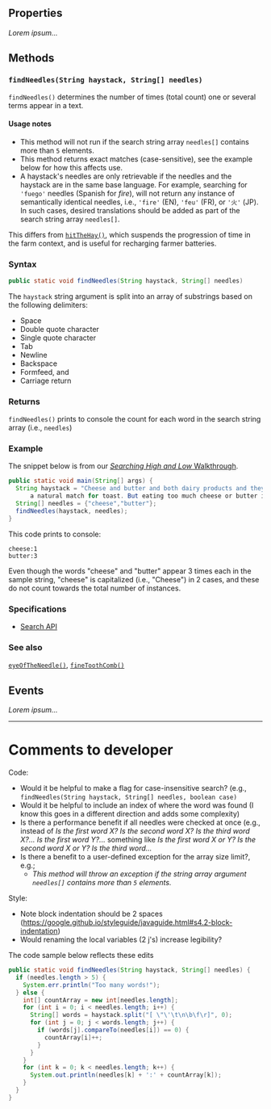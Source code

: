 ## Properties
*Lorem ipsum...*

## Methods

### `findNeedles(String haystack, String[] needles)`

`findNeedles()` determines the number of times (total count) one or several terms appear in a text.

#### Usage notes
- This method will not run if the search string array `needles[]` contains more than `5` elements.  
- This method returns exact matches (case-sensitive), see the example below for how this affects use.  
- A haystack's needles are only retrievable if the needles and the haystack are in the same base language. For example, searching for `'fuego'` needles (Spanish for *fire*), will not return any instance of semantically identical needles, i.e., `'fire'` (EN), `'feu'` (FR), or `'火'` (JP). In such cases, desired translations should be added as part of the search string array `needles[]`.

This differs from [`hitTheHay()`](http://www.google.com), which suspends the progression of time in the farm context, and is useful for recharging farmer batteries.

### Syntax
```java
public static void findNeedles(String haystack, String[] needles)
```

The `haystack` string argument is split into an array of substrings based on the following delimiters:
- Space
- Double quote character
- Single quote character
- Tab
- Newline
- Backspace
- Formfeed, and
- Carriage return


### Returns
`findNeedles()` prints to console the count for each word in the search string array (i.e., `needles`)


### Example
The snippet below is from our [*Searching High and Low* Walkthrough](http://www.google.com). 

```java
public static void main(String[] args) {
  String haystack = "Cheese and butter and both dairy products and they are delicious! Cheese is great on sandwiches and butter is 
      a natural match for toast. But eating too much cheese or butter is not good for one's health.";
  String[] needles = {"cheese","butter"};
  findNeedles(haystack, needles);
}
```

This code prints to console:

```
cheese:1
butter:3
```

Even though the words "cheese" and "butter" appear 3 times each in the sample string, "cheese" is capitalized (i.e., "Cheese") in 2 cases, and these do not count towards the total number of instances.

### Specifications
* [Search API](www.google.com)

### See also
[`eyeOfTheNeedle()`](http://www.google.com), [`fineToothComb()`](http://www.google.com)

## Events
*Lorem ipsum...*

---

# Comments to developer

Code:

- Would it be helpful to make a flag for case-insensitive search? (e.g., `findNeedles(String haystack, String[] needles, boolean case)`
- Would it be helpful to include an index of where the word was found (I know this goes in a different direction and adds some complexity)
- Is there a performance benefit if all needles were checked at once (e.g., instead of *Is the first word X? Is the second word X? Is the third word X?... Is the first word Y?...*   something like *Is the first word X or Y? Is the second word X or Y? Is the third word...*
- Is there a benefit to a user-defined exception for the array size limit?, e.g.;
  - *This method will throw an exception if the string array argument `needles[]` contains more than `5` elements.*

Style:
- Note block indentation should be 2 spaces (https://google.github.io/styleguide/javaguide.html#s4.2-block-indentation)
- Would renaming the local variables (2 j's) increase legibility?

The code sample below reflects these edits

```java
public static void findNeedles(String haystack, String[] needles) {
  if (needles.length > 5) {
    System.err.println("Too many words!");
  } else {
    int[] countArray = new int[needles.length];
    for (int i = 0; i < needles.length; i++) {
      String[] words = haystack.split("[ \"\'\t\n\b\f\r]", 0);
      for (int j = 0; j < words.length; j++) {
        if (words[j].compareTo(needles[i]) == 0) {
          countArray[i]++;
        }
      }
    }
    for (int k = 0; k < needles.length; k++) {
      System.out.println(needles[k] + ':' + countArray[k]);
    }
  }
}
```

